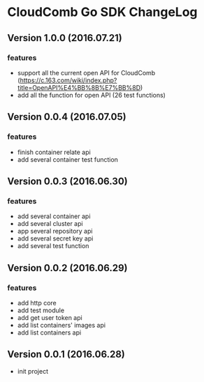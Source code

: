# CloudComb Go SDK ChangeLog

## Version 1.0.0 (2016.07.21)

### features

+ support all the current open API for CloudComb (https://c.163.com/wiki/index.php?title=OpenAPI%E4%BB%8B%E7%BB%8D)
+ add all the function for open API (26 test functions)

## Version 0.0.4 (2016.07.05)

### features

+ finish container relate api
+ add several container test function


## Version 0.0.3 (2016.06.30)

### features

+ add several container api
+ add several cluster api
+ app several repository api
+ add several secret key api
+ add several test function

## Version 0.0.2 (2016.06.29)

### features

+ add http core
+ add test module
+ add get user token api
+ add list containers' images api
+ add list containers api

## Version 0.0.1 (2016.06.28)

+ init project